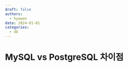 ```yaml
---
draft: false
authors:
  - hyewon
date: 2024-01-01
categories:
  - db
---
```


# MySQL vs PostgreSQL 차이점

<!-- more -->
